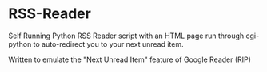 # RSS-Reader
Self Running Python RSS Reader script with an HTML page run through cgi-python to auto-redirect you to your next unread item.

Written to emulate the "Next Unread Item" feature of Google Reader (RIP)
